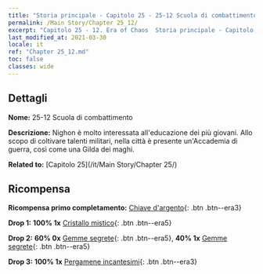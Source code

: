 ```yaml
---
title: "Storia principale - Capitolo 25 - 25-12 Scuola di combattimento"
permalink: /Main Story/Chapter 25_12/
excerpt: "Capitolo 25 - 12. Era of Chaos  Storia principale - Capitolo 25_12. 25-12 Scuola di combattimento"
last_modified_at: 2021-03-30
locale: it
ref: "Chapter 25_12.md"
toc: false
classes: wide
---
```


## Dettagli

 **Nome:** 25-12 Scuola di combattimento

 **Descrizione:** Nighon è molto interessata all'educazione dei più giovani. Allo scopo di coltivare talenti militari, nella città è presente un'Accademia di guerra, così come una Gilda dei maghi.

 **Related to:** [Capitolo 25](/it/Main Story/Chapter 25/)

## Ricompensa

 **Ricompensa primo completamento:** [Chiave d'argento](/it/Items/con_693/){: .btn .btn--era3}

 **Drop 1:** **100% 1x** [Cristallo mistico](/it/Items/mat_87/){: .btn .btn--era5}

 **Drop 2:** **60% 0x** [Gemme segrete](/it/Items/mat_79/){: .btn .btn--era5}, **40% 1x** [Gemme segrete](/it/Items/mat_79/){: .btn .btn--era5}

 **Drop 3:** **100% 1x** [Pergamene incantesimi](/it/Items/con_694/){: .btn .btn--era3}

